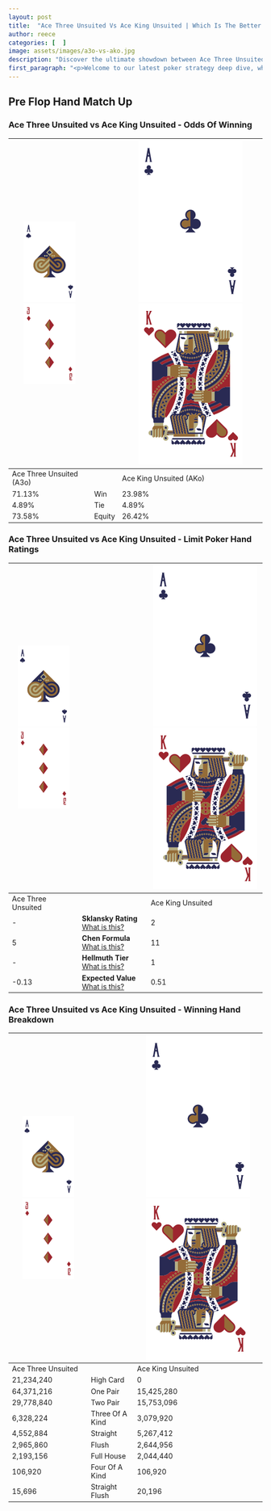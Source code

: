 ```yaml
---
layout: post
title:  "Ace Three Unsuited Vs Ace King Unsuited | Which Is The Better Hand In Poker? A Complete Guide"
author: reece
categories: [  ]
image: assets/images/a3o-vs-ako.jpg
description: "Discover the ultimate showdown between Ace Three Unsuited and Ace King Unsuited in poker! Uncover the odds, strategies, and scenarios where one hand triumphs over the other. Get ready to up your poker game with this thrilling analysis."
first_paragraph: "<p>Welcome to our latest poker strategy deep dive, where we're pitting two distinct hands against each other in a high-stakes showdown: Ace Three Unsuited vs Ace King Unsuited.</p><p>In the dynamic world of poker, every decision counts, and knowing which hand holds the upper hand is key to your success at the table.</p><p>In this article, we'll dissect these two hands, explore the scenarios where one dominates the other, and equip you with the knowledge to make strategic choices that can tip the odds in your favor.</p><p>Get ready to unravel the intriguing dynamics of these poker hands and elevate your game to new heights.</p>"
---
```




[comment]: # (sp0)

## Pre Flop Hand Match Up

<div class="table hand-ratings" markdown="1"> 



### Ace Three Unsuited vs Ace King Unsuited - Odds Of Winning


    
| ![image info](assets/images/hand1/A.png) ![image info](assets/images/hand1/3o.png) |  | ![image info](assets/images/hand2/A.png) ![image info](assets/images/hand2/Ko.png) |
| -------- | -------- | -------- |
| Ace Three Unsuited (A3o) |  | Ace King Unsuited (AKo) |
| 71.13% | Win | 23.98% |
| 4.89% | Tie | 4.89% |
| 73.58% | Equity | 26.42% |




[comment]: # (sp1)



### Ace Three Unsuited vs Ace King Unsuited - Limit Poker Hand Ratings


    
| ![image info](assets/images/hand1/A.png) ![image info](assets/images/hand1/3o.png) |  | ![image info](assets/images/hand2/A.png) ![image info](assets/images/hand2/Ko.png) |
| -------- | -------- | -------- |
| Ace Three Unsuited |  | Ace King Unsuited |
| - | **Sklansky Rating** [What is this?](/sklansky-rating-explained) | 2 |
| 5 | **Chen Formula** [What is this?](/chen-formula-explained) | 11 |
| - | **Hellmuth Tier** [What is this?](/Hellmuth-tier-explained) | 1 |
| -0.13 | **Expected Value** [What is this?](/expected-value-explained) | 0.51 |




[comment]: # (sp2)



### Ace Three Unsuited vs Ace King Unsuited - Winning Hand Breakdown


    
| ![image info](assets/images/hand1/A.png) ![image info](assets/images/hand1/3o.png) |  | ![image info](assets/images/hand2/A.png) ![image info](assets/images/hand2/Ko.png) |
| -------- | -------- | -------- |
| Ace Three Unsuited |  | Ace King Unsuited |
| 21,234,240 | High Card | 0 |
| 64,371,216 | One Pair | 15,425,280 |
| 29,778,840 | Two Pair | 15,753,096 |
| 6,328,224 | Three Of A Kind | 3,079,920 |
| 4,552,884 | Straight | 5,267,412 |
| 2,965,860 | Flush | 2,644,956 |
| 2,193,156 | Full House | 2,044,440 |
| 106,920 | Four Of A Kind | 106,920 |
| 15,696 | Straight Flush | 20,196 |




[comment]: # (sp3)



</div>

[comment]: # (sp4)



[comment]: # (sp5)

